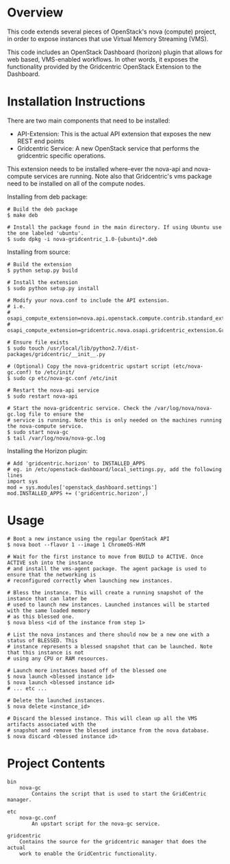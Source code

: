 Overview
========

This code extends several pieces of OpenStack's nova (compute) project, in
order to expose instances that use Virtual Memory Streaming (VMS).

This code includes an OpenStack Dashboard (horizon) plugin that allows for web
based, VMS-enabled workflows. In other words, it exposes the functionality
provided by the Gridcentric OpenStack Extension to the Dashboard.

Installation Instructions
=========================
There are two main components that need to be installed:

* API-Extension: This is the actual API extension that exposes the new REST end points
* Gridcentric Service: A new OpenStack service that performs the gridcentric specific operations.

This extension needs to be installed where-ever the nova-api and nova-compute services are running.
Note also that Gridcentric's vms package need to be installed on all of the compute nodes.

Installing from deb package:

    # Build the deb package
    $ make deb

    # Install the package found in the main directory. If using Ubuntu use the one labeled 'ubuntu'.
    $ sudo dpkg -i nova-gridcentric_1.0-{ubuntu}*.deb

Installing from source:

    # Build the extension
    $ python setup.py build

    # Install the extension
    $ sudo python setup.py install

    # Modify your nova.conf to include the API extension.
    # i.e.
    # osapi_compute_extension=nova.api.openstack.compute.contrib.standard_extensions
    # osapi_compute_extension=gridcentric.nova.osapi.gridcentric_extension.Gridcentric_extension

    # Ensure file exists
    $ sudo touch /usr/local/lib/python2.7/dist-packages/gridcentric/__init__.py

    # (Optional) Copy the nova-gridcentric upstart script (etc/nova-gc.conf) to /etc/init/
    $ sudo cp etc/nova-gc.conf /etc/init

    # Restart the nova-api service
    $ sudo restart nova-api

    # Start the nova-gridcentric service. Check the /var/log/nova/nova-gc.log file to ensure the
    # service is running. Note this is only needed on the machines running the nova-compute service.
    $ sudo start nova-gc
    $ tail /var/log/nova/nova-gc.log

Installing the Horizon plugin:

    # Add 'gridcentric.horizon' to INSTALLED_APPS
    # eg. in /etc/openstack-dashboard/local_settings.py, add the following lines
    import sys
    mod = sys.modules['openstack_dashboard.settings']
    mod.INSTALLED_APPS += ('gridcentric.horizon',)

Usage
=====

    # Boot a new instance using the regular OpenStack API
    $ nova boot --flavor 1 --image 1 ChromeOS-HVM

    # Wait for the first instance to move from BUILD to ACTIVE. Once ACTIVE ssh into the instance
    # and install the vms-agent package. The agent package is used to ensure that the networking is
    # reconfigured correctly when launching new instances.

    # Bless the instance. This will create a running snapshot of the instance that can later be
    # used to launch new instances. Launched instances will be started with the same loaded memory
    # as this blessed one.
    $ nova bless <id of the instance from step 1>

    # List the nova instances and there should now be a new one with a status of BLESSED. This
    # instance represents a blessed snapshot that can be launched. Note that this instance is not
    # using any CPU or RAM resources.

    # Launch more instances based off of the blessed one
    $ nova launch <blessed instance id>
    $ nova launch <blessed instance id>
    # ... etc ...

    # Delete the launched instances.
    $ nova delete <instance_id>

    # Discard the blessed instance. This will clean up all the VMS artifacts associated with the
    # snapshot and remove the blessed instance from the nova database.
    $ nova discard <blessed instance id>

Project Contents
================

    bin
        nova-gc
            Contains the script that is used to start the GridCentric manager.

    etc
        nova-gc.conf
            An upstart script for the nova-gc service.

    gridcentric
        Contains the source for the gridcentric manager that does the actual
        work to enable the GridCentric functionality.

